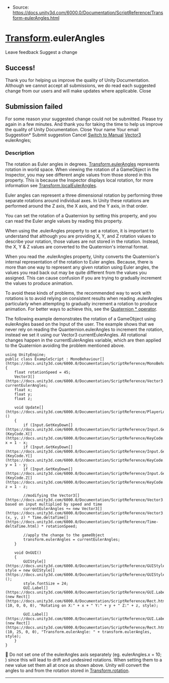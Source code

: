 * Source: https://docs.unity3d.com/6000.0/Documentation/ScriptReference/Transform-eulerAngles.html

#  [Transform](https://docs.unity3d.com/6000.0/Documentation/ScriptReference/Transform.html).eulerAngles
Leave feedback
Suggest a change
## Success!
Thank you for helping us improve the quality of Unity Documentation. Although we cannot accept all submissions, we do read each suggested change from our users and will make updates where applicable.
Close
## Submission failed
For some reason your suggested change could not be submitted. Please <a>try again</a> in a few minutes. And thank you for taking the time to help us improve the quality of Unity Documentation.
Close
Your name Your email Suggestion* Submit suggestion
Cancel
[Switch to Manual](https://docs.unity3d.com/6000.0/Documentation/Manual/class-Transform.html "Go to Transform Component in the Manual")
[Vector3](https://docs.unity3d.com/6000.0/Documentation/ScriptReference/Vector3.html) eulerAngles; 
### Description
The rotation as Euler angles in degrees.
[Transform.eulerAngles](https://docs.unity3d.com/6000.0/Documentation/ScriptReference/Transform-eulerAngles.html) represents rotation in world space. When viewing the rotation of a GameObject in the Inspector, you may see different angle values from those stored in this property. This is because the Inspector displays local rotation, for more information see [Transform.localEulerAngles](https://docs.unity3d.com/6000.0/Documentation/ScriptReference/Transform-localEulerAngles.html).   
  
Euler angles can represent a three dimensional rotation by performing three separate rotations around individual axes. In Unity these rotations are performed around the Z axis, the X axis, and the Y axis, in that order.   
  
You can set the rotation of a Quaternion by setting this property, and you can read the Euler angle values by reading this property.   
  
When using the .eulerAngles property to set a rotation, it is important to understand that although you are providing X, Y, and Z rotation values to describe your rotation, those values are not stored in the rotation. Instead, the X, Y & Z values are converted to the Quaternion's internal format.  
  
When you read the .eulerAngles property, Unity converts the Quaternion's internal representation of the rotation to Euler angles. Because, there is more than one way to represent any given rotation using Euler angles, the values you read back out may be quite different from the values you assigned. This can cause confusion if you are trying to gradually increment the values to produce animation.   
  
To avoid these kinds of problems, the recommended way to work with rotations is to avoid relying on consistent results when reading .eulerAngles particularly when attempting to gradually increment a rotation to produce animation. For better ways to achieve this, see the [Quaternion * operator](https://docs.unity3d.com/6000.0/Documentation/ScriptReference/Quaternion-operator_multiply.html).   
  
The following example demonstrates the rotation of a GameObject using eulerAngles based on the Input of the user. The example shows that we never rely on reading the Quanternion.eulerAngles to increment the rotation, instead we set it using our Vector3 currentEulerAngles. All rotational changes happen in the currentEulerAngles variable, which are then applied to the Quaternion avoiding the problem mentioned above.
```
using UnityEngine;
public class ExampleScript : MonoBehaviour[](https://docs.unity3d.com/6000.0/Documentation/ScriptReference/MonoBehaviour.html)
{
    float rotationSpeed = 45;
    Vector3[](https://docs.unity3d.com/6000.0/Documentation/ScriptReference/Vector3.html) currentEulerAngles;
    float x;
    float y;
    float z;  
  
    void Update[](https://docs.unity3d.com/6000.0/Documentation/ScriptReference/PlayerLoop.Update.html)()
    {
        if (Input.GetKeyDown[](https://docs.unity3d.com/6000.0/Documentation/ScriptReference/Input.GetKeyDown.html)(KeyCode.X[](https://docs.unity3d.com/6000.0/Documentation/ScriptReference/KeyCode.X.html))) x = 1 - x;
        if (Input.GetKeyDown[](https://docs.unity3d.com/6000.0/Documentation/ScriptReference/Input.GetKeyDown.html)(KeyCode.Y[](https://docs.unity3d.com/6000.0/Documentation/ScriptReference/KeyCode.Y.html))) y = 1 - y;
        if (Input.GetKeyDown[](https://docs.unity3d.com/6000.0/Documentation/ScriptReference/Input.GetKeyDown.html)(KeyCode.Z[](https://docs.unity3d.com/6000.0/Documentation/ScriptReference/KeyCode.Z.html))) z = 1 - z;  
  
        //modifying the Vector3[](https://docs.unity3d.com/6000.0/Documentation/ScriptReference/Vector3.html), based on input multiplied by speed and time
        currentEulerAngles += new Vector3[](https://docs.unity3d.com/6000.0/Documentation/ScriptReference/Vector3.html)(x, y, z) * Time.deltaTime[](https://docs.unity3d.com/6000.0/Documentation/ScriptReference/Time-deltaTime.html) * rotationSpeed;  
  
        //apply the change to the gameObject
        transform.eulerAngles = currentEulerAngles;
    }  
  
    void OnGUI()
    {
        GUIStyle[](https://docs.unity3d.com/6000.0/Documentation/ScriptReference/GUIStyle.html) style = new GUIStyle[](https://docs.unity3d.com/6000.0/Documentation/ScriptReference/GUIStyle.html)();
        style.fontSize = 24;
        GUI.Label[](https://docs.unity3d.com/6000.0/Documentation/ScriptReference/GUI.Label.html)(new Rect[](https://docs.unity3d.com/6000.0/Documentation/ScriptReference/Rect.html)(10, 0, 0, 0), "Rotating on X:" + x + " Y:" + y + " Z:" + z, style);  
  
        GUI.Label[](https://docs.unity3d.com/6000.0/Documentation/ScriptReference/GUI.Label.html)(new Rect[](https://docs.unity3d.com/6000.0/Documentation/ScriptReference/Rect.html)(10, 25, 0, 0), "Transform.eulerAngle: " + transform.eulerAngles, style);
    }
}

```

Do not set one of the eulerAngles axis separately (eg. eulerAngles.x = 10; ) since this will lead to drift and undesired rotations. When setting them to a new value set them all at once as shown above. Unity will convert the angles to and from the rotation stored in [Transform.rotation](https://docs.unity3d.com/6000.0/Documentation/ScriptReference/Transform-rotation.html).
* * *
